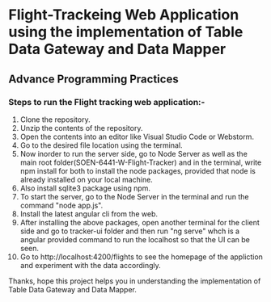# Flight-Trackeing Web Application using the implementation of Table Data Gateway and Data Mapper
## Advance Programming Practices


### Steps to run the Flight tracking web application:-
1. Clone the repository.
2. Unzip the contents of the repository.
3. Open the contents into an editor like Visual Studio Code or Webstorm.
4. Go to the desired file location using the terminal.
5. Now inorder to run the server side, go to Node Server as well as the main root folder(SOEN-6441-W-Flight-Tracker) and in the terminal,
write npm install for both to install the node packages, provided that node is already installed on your local machine.
6. Also install sqlite3 package using npm.
7. To start the server, go to the Node Server in the terminal and run the command "node app.js".
7. Install the latest angular cli  from the web.
8. After installing the above packages, open another terminal for the client side and go to tracker-ui folder and then run "ng serve" whch is a angular provided command to run the localhost so that the UI can be seen.
9. Go to http://localhost:4200/flights to see the homepage of the appliction and experiment with the data accordingly. 

Thanks, hope this project helps you in understanding the implementation of Table Data Gateway and Data Mapper. 
